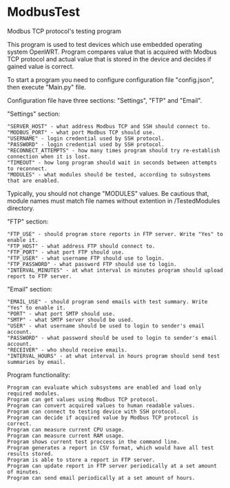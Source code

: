 # ModbusTest

Modbus TCP protocol's testing program

This program is used to test devices which use embedded operating system OpenWRT. Program compares value that is acquired with Modbus TCP protocol and actual value that is stored in the device and decides if gained value is correct.

To start a program you need to configure configuration file "config.json", then execute "Main.py" file.

Configuration file have three sections: "Settings", "FTP" and "Email".

"Settings" section:

    "SERVER_HOST" - what address Modbus TCP and SSH should connect to.
    "MODBUS_PORT" - what port Modbus TCP should use.
    "USERNAME" - login credential used by SSH protocol.
    "PASSWORD" - login credential used by SSH protocol.
    "RECONNECT_ATTEMPTS" - how many times program should try re-establish connection when it is lost.
    "TIMEOUT" - how long program should wait in seconds between attempts to reconnect.
    "MODULES" - what modules should be tested, according to subsystems that are enabled.

Typically, you should not change "MODULES" values. Be cautious that, module names must match file names without extention in /TestedModules directory.

"FTP" section:

    "FTP_USE" - should program store reports in FTP server. Write "Yes" to enable it.
    "FTP_HOST" - what address FTP should connect to.
    "FTP_PORT" - what port FTP should use.
    "FTP_USER" - what username FTP should use to login.
    "FTP_PASSWORD" - what password FTP should use to login.
    "INTERVAL_MINUTES" - at what interval in minutes program should upload report to FTP server.

"Email" section:

    "EMAIL_USE" - should program send emails with test summary. Write "Yes" to enable it.
    "PORT" - what port SMTP should use.
    "SMTP" - what SMTP server should be used.
    "USER" - what username should be used to login to sender's email account.
    "PASSWORD" - what password should be used to login to sender's email account.
    "RECEIVER" - who should receive emails.
    "INTERVAL_HOURS" - at what interval in hours program should send test summaries by email.

Program functionality:

    Program can evaluate which subsystems are enabled and load only required modules.
    Program can get values using Modbus TCP protocol.
    Program can convert acquired values to human readable values.
    Program can connect to testing device with SSH protocol.
    Program can decide if acquired value by Modbus TCP protocol is correct.
    Program can measure current CPU usage.
    Program can measure current RAM usage.
    Program shows current test proccess in the command line.
    Program generates a report in CSV format, which would have all test results stored.
    Program is able to store a report in FTP server.
    Program can update report in FTP server periodically at a set amount of minutes.
    Program can send email periodically at a set amount of hours.